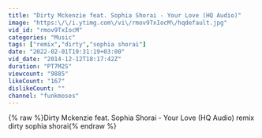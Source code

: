 ```yaml
---
title: "Dirty Mckenzie feat. Sophia Shorai - Your Love (HQ Audio)"
image: "https:\/\/i.ytimg.com\/vi\/rmov9TxIocM\/hqdefault.jpg"
vid_id: "rmov9TxIocM"
categories: "Music"
tags: ["remix","dirty","sophia shorai"]
date: "2022-02-01T19:31:19+03:00"
vid_date: "2014-12-12T18:17:42Z"
duration: "PT7M2S"
viewcount: "9885"
likeCount: "167"
dislikeCount: ""
channel: "funkmoses"
---
```

{% raw %}Dirty Mckenzie feat. Sophia Shorai - Your Love (HQ Audio) remix dirty sophia shorai{% endraw %}
